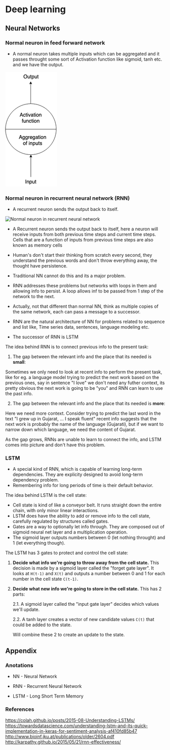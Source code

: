 # Deep learning

## Neural Networks

### Normal neuron in feed forward network

* A normal neuron takes multiple inputs which can be aggregated and it passes throught some sort of Activation function like sigmoid, tanh etc. and we have the output.

<img src="normal_neuron_in_feed_forward_network.png" alt="Normal neuron in feed forward network" />

### Normal neuron in recurrent neural network (RNN)

* A recurrent neuron sends the output back to itself.

<img src="normal_neuron_in_recurrent_neural_network.png.png" alt="Normal neuron in recurrent neural network" />

* A Recurrent neuron sends the output back to itself, here a neuron will receive inputs from both previous time steps and current time steps. Cells that are a function of inputs from previous time steps are also known as memory cells

* Human's don't start their thinking from scratch every second, they understand the previous words and don't throw everything away, the thought have persistence.

* Traditional NN cannot do this and its a major problem.

* RNN addresses these problems but networks with loops in them and allowing info to persist. A loop allows inf to be passed from 1 step of the network to the next.

* Actually, not that different than normal NN, think as multiple copies of the same network, each can pass a message to a successor.

* RNN are the natural architecture of NN for problems related to sequence and list like, Time series data, sentences, language modeling etc.

* The successor of RNN is LSTM

The idea behind RNN is to connect previous info to the present task:

1. The gap between the relevant info and the place that its needed is **small**:

Sometimes we only need to look at recent info to perform the present task, like for eg. a language model trying to predict the next work based on the previous ones, say in sentence "I love" we don't need any futher context, its pretty obvious the next work is going to be "you" and RNN can learn to use the past info.

2. The gap between the relevant info and the place that its needed is **more**:

Here we need more context. Consider trying to predict the last word in the text "I grew up in Gujarat, ... I speak fluent" recent info suggests that the next work is probably the name of the language (Gujarati), but if we want to narrow down which language, we need the content of Gujarat.

As the gap grows, RNNs are unable to learn to connect the info, and LSTM comes into picture and don't have this problem.

### LSTM

* A special kind of RNN, which is capable of learning long-term dependencies. They are explicity designed to avoid long-term dependency problem.
* Remembering info for long periods of time is their default behavior.

The idea behind LSTM is the cell state:

* Cell state is kind of like a conveyor belt. It runs straight down the entire chain, with only minor linear interactions.
* LSTM does have the ability to add or remove info to the cell state, carefully regulated by structures called gates.
* Gates are a way to optionally let info through. They are composed out of sigmoid neural net layer and a multiplication operation.
* The sigmoid layer outputs numbers between 0 (let nothing throught) and 1 (let everything though).

The LSTM has 3 gates to protect and control the cell state:

1. **Decide what info we're going to throw away from the cell state.** This decision is made by a sigmoid layer called the "forget gate layer". It looks at `H(t-1)` and `X(t)` and outputs a number between 0 and 1 for each number in the cell state `C(t-1)`.

2. **Decide what new info we're going to store in the cell state.** This has 2 parts:

    2.1. A sigmoid layer called the "input gate layer" decides which values we'll update.
    
    2.2. A tanh layer creates a vector of new candidate values `C(t)` that could be added to the state.
    
   Will combine these 2 to create an update to the state.


## Appendix

### Anotations

* NN - Neural Network

* RNN - Recurrent Neural Network

* LSTM - Long Short Term Memory

### References

https://colah.github.io/posts/2015-08-Understanding-LSTMs/
https://towardsdatascience.com/understanding-lstm-and-its-quick-implementation-in-keras-for-sentiment-analysis-af410fd85b47
http://www.bioinf.jku.at/publications/older/2604.pdf
http://karpathy.github.io/2015/05/21/rnn-effectiveness/

